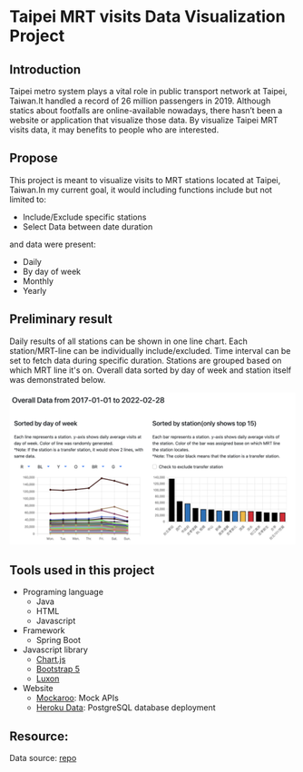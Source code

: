 # Taipei MRT visits Data Visualization Project

## Introduction

Taipei metro system plays a vital role in public transport network at Taipei, Taiwan.It handled a record of 26 million passengers in 2019. Although statics about footfalls are online-available nowadays, there hasn’t been a website or application that visualize those data. By visualize Taipei MRT visits data, it may benefits to people who are interested.

## Propose

This project is meant to visualize visits to MRT stations located at Taipei, Taiwan.In my current goal, it would including functions include but not limited to:

- Include/Exclude specific stations
- Select Data between date duration

and data were present:

- Daily
- By day of week
- Monthly
- Yearly

## Preliminary result

Daily results of all stations can be shown in one line chart. Each station/MRT-line can be individually include/excluded. Time interval can be set to fetch data during specific duration. Stations are grouped based on which MRT line it's on.
Overall data sorted by day of week and station itself was demonstrated below.

![20220422.png](./README/20220422.png)

## Tools used in this project

- Programing language
    - Java
    - HTML
    - Javascript
- Framework
    - Spring Boot
- Javascript library
    - [Chart.js](https://www.chartjs.org/)
    - [Bootstrap 5](https://getbootstrap.com/docs/5.0/getting-started/introduction/)
    - [Luxon](https://moment.github.io/luxon/#/)
- Website
    - [Mockaroo](https://www.mockaroo.com/apis): Mock APIs
    - [Heroku Data](https://data.heroku.com/): PostgreSQL database deployment

## Resource:

Data source: [repo](https://github.com/ker07/downloadMRTData)